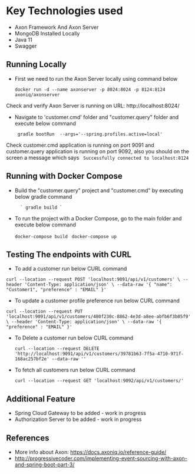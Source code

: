 # Key Technologies used 

- Axon Framework And Axon Server 
- MongoDB Installed Locally
- Java 11
- Swagger

## Running Locally

- First we need to run the Axon Server locally using command below

 
    `docker run -d --name axonserver -p 8024:8024 -p 8124:8124 axoniq/axonserver`

Check and verify Axon Server is running on URL: http://localhost:8024/

- Navigate to 'customer.cmd' folder and "customer.query" folder and execute below command 

    ` gradle bootRun  --args='--spring.profiles.active=local'`


Check customer.cmd application is running on port 9091 and customer.query application is running on port 9092, 
also you should on the screen a message which says   ` Successfully connected to localhost:8124`


## Running with Docker Compose

* Build the "customer.query" project and "customer.cmd" by executing below gradle command

        ` gradle build `

* To run the project with  a Docker Compose, go to the main folder and execute below command

    `docker-compose build `
    `docker-compose up`

## Testing The endpoints with CURL

- To add a customer run below CURL command 


`curl --location --request POST 'localhost:9091/api/v1/customers' \
--header 'Content-Type: application/json' \
--data-raw '{
"name": "Customer1",
"preference" : "EMAIL"
}' `


- To update a customer profile preference run below CURL command 

`curl --location --request PUT 'localhost:9091/api/v1/customers/480f230c-8862-4e3d-a8ee-abfb6f3b05f9' \
--header 'Content-Type: application/json' \
--data-raw '{
"preference" : "EMAIL"
}'`



- To Delete a customer run below CURL command


    `curl --location --request DELETE 'http://localhost:9091/api/v1/customers/39781b63-7f5a-4710-971f-168ac257bf2e' --data-raw ''`


- To fetch all customers run below CURL command 

   
     `curl --location --request GET 'localhost:9092/api/v1/customers/'`


## Additional Feature 

- Spring Cloud Gateway to be added - work in progress 
- Authorization Server to be added - work in progress 


## References 

- More info about Axon: https://docs.axoniq.io/reference-guide/
- http://progressivecoder.com/implementing-event-sourcing-with-axon-and-spring-boot-part-3/

